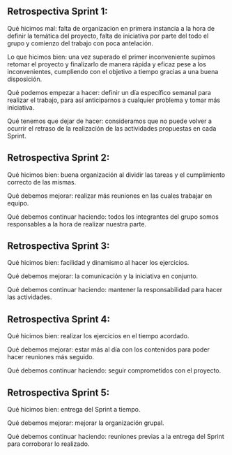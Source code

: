 ## Retrospectiva Sprint 1: ##

Qué hicimos mal: falta de organizacion en primera instancia a la hora de definir la temática del proyecto, falta de iniciativa por parte del todo el grupo y comienzo del trabajo con poca antelación.

Lo que hicimos bien: una vez superado el primer inconveniente supimos retomar el proyecto y finalizarlo de manera rápida y eficaz pese a los inconvenientes, cumpliendo con el objetivo a tiempo  gracias a una buena disposición.

Qué podemos empezar a hacer: definir un día específico semanal para realizar el trabajo, para así anticiparnos a cualquier problema y tomar más iniciativa.

Qué tenemos que dejar de hacer: consideramos que no puede volver a ocurrir el retraso de la realización de las actividades propuestas en cada Sprint.

## Retrospectiva Sprint 2: ##
 
Qué hicimos bien: buena organización al dividir las tareas y el cumplimiento correcto de las mismas.

Qué debemos mejorar: realizar más reuniones en las cuales trabajar en equipo.
 
Qué debemos continuar haciendo: todos los integrantes del grupo somos responsables a la hora de realizar nuestra parte.

## Retrospectiva Sprint 3: ##

Qué hicimos bien: facilidad y dinamismo al hacer los ejercicios.

Qué debemos mejorar: la comunicación y la iniciativa en conjunto.

Qué debemos continuar haciendo: mantener la responsabilidad para hacer las actividades.

## Retrospectiva Sprint 4: ##

Qué hicimos bien: realizar los ejercicios en el tiempo acordado.

Qué debemos mejorar: estar más al día con los contenidos para poder hacer reuniones más seguido.

Qué debemos continuar haciendo: seguir comprometidos con el proyecto.

## Retrospectiva Sprint 5: ##

Qué hicimos bien: entrega del Sprint a tiempo.

Qué debemos mejorar: mejorar la organización grupal.

Qué debemos continuar haciendo: reuniones previas a la entrega del Sprint para corroborar lo realizado.
